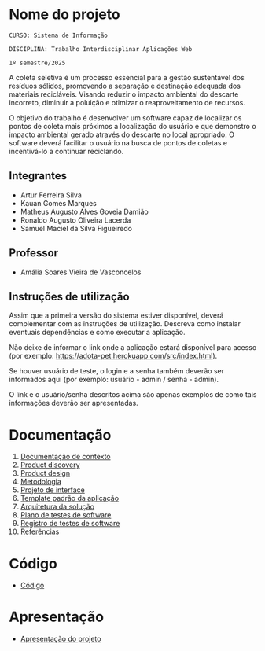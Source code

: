 # Nome do projeto

`CURSO: Sistema de Informação`

`DISCIPLINA: Trabalho Interdisciplinar Aplicações Web`

`1º semestre/2025`

A coleta seletiva é um processo essencial para a gestão sustentável dos resíduos sólidos, promovendo a separação e destinação adequada dos materiais recicláveis. Visando reduzir o impacto ambiental do descarte incorreto, diminuir a poluição e otimizar o reaproveitamento de recursos.

O objetivo do trabalho é desenvolver um software capaz de localizar os pontos de coleta mais próximos a localização do usuário e que demonstro o impacto ambiental gerado através do descarte no local apropriado.
O software deverá facilitar o usuário na busca de pontos de coletas e incentivá-lo a continuar reciclando.

## Integrantes

* Artur Ferreira Silva
* Kauan Gomes Marques
* Matheus Augusto Alves Goveia Damião
* Ronaldo Augusto Oliveira Lacerda
* Samuel Maciel da Silva Figueiredo 

## Professor

* Amália Soares Vieira de Vasconcelos

## Instruções de utilização

Assim que a primeira versão do sistema estiver disponível, deverá complementar com as instruções de utilização. Descreva como instalar eventuais dependências e como executar a aplicação.

Não deixe de informar o link onde a aplicação estará disponível para acesso (por exemplo: https://adota-pet.herokuapp.com/src/index.html).

Se houver usuário de teste, o login e a senha também deverão ser informados aqui (por exemplo: usuário - admin / senha - admin).

O link e o usuário/senha descritos acima são apenas exemplos de como tais informações deverão ser apresentadas.

# Documentação

<ol>
<li><a href="docs/01-Contexto.md"> Documentação de contexto</a></li>
<li><a href="docs/02-Product-discovery.md"> Product discovery</a></li>
<li><a href="docs/03-Product-design.md"> Product design</a></li>
<li><a href="docs/04-Metodologia.md"> Metodologia</a></li>
<li><a href="docs/05-Projeto-interface.md"> Projeto de interface</a></li>
<li><a href="docs/06-Template-padrao.md"> Template padrão da aplicação</a></li>
<li><a href="docs/07-Arquitetura-solucao.md"> Arquitetura da solução</a></li>
<li><a href="docs/08-Plano-testes-software.md"> Plano de testes de software</a></li>
<li><a href="docs/09-Registro-testes-software.md"> Registro de testes de software</a></li>
<li><a href="docs/10-Referencias.md"> Referências</a></li>
</ol>

# Código

* <a href="src/README.md">Código</a>

# Apresentação

* <a href="presentation/README.md">Apresentação do projeto</a>
